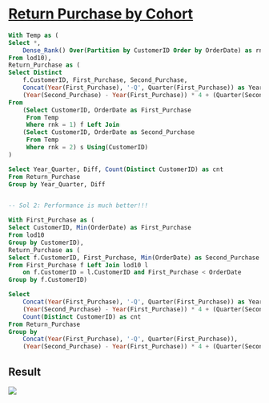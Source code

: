 # [Return Purchase by Cohort](https://public.tableau.com/app/profile/jiakun.zheng/viz/LOD10-ReturnPurchasebyCohort_16593716058910/ReturnPurchasebyCohort)

```SQL
With Temp as (
Select *,
    Dense_Rank() Over(Partition by CustomerID Order by OrderDate) as rnk
From lod10),
Return_Purchase as (
Select Distinct 
    f.CustomerID, First_Purchase, Second_Purchase,
    Concat(Year(First_Purchase), '-Q', Quarter(First_Purchase)) as Year_Quarter,
    (Year(Second_Purchase) - Year(First_Purchase)) * 4 + (Quarter(Second_Purchase) - Quarter(First_Purchase)) as Diff
From 
	(Select CustomerID, OrderDate as First_Purchase
	 From Temp
	 Where rnk = 1) f Left Join
	(Select CustomerID, OrderDate as Second_Purchase
	 From Temp
	 Where rnk = 2) s Using(CustomerID)
)

Select Year_Quarter, Diff, Count(Distinct CustomerID) as cnt
From Return_Purchase
Group by Year_Quarter, Diff


-- Sol 2: Performance is much better!!!

With First_Purchase as (
Select CustomerID, Min(OrderDate) as First_Purchase
From lod10
Group by CustomerID),
Return_Purchase as (
Select f.CustomerID, First_Purchase, Min(OrderDate) as Second_Purchase
From First_Purchase f Left Join lod10 l
	on f.CustomerID = l.CustomerID and First_Purchase < OrderDate
Group by f.CustomerID)

Select 
    Concat(Year(First_Purchase), '-Q', Quarter(First_Purchase)) as Year_Quarter,
    (Year(Second_Purchase) - Year(First_Purchase)) * 4 + (Quarter(Second_Purchase) - Quarter(First_Purchase)) as Diff,
    Count(Distinct CustomerID) as cnt
From Return_Purchase
Group by 
    Concat(Year(First_Purchase), '-Q', Quarter(First_Purchase)),
    (Year(Second_Purchase) - Year(First_Purchase)) * 4 + (Quarter(Second_Purchase) - Quarter(First_Purchase))
```

## Result

<div class='tableauPlaceholder' id='viz1660676980071' style='position: relative'><noscript><a href='#'><img alt=' '
                src='https:&#47;&#47;public.tableau.com&#47;static&#47;images&#47;LO&#47;LOD10-ReturnPurchasebyCohort_16593716058910&#47;ReturnPurchasebyCohort&#47;1_rss.png'
                style='border: none' /></a></noscript></div>
